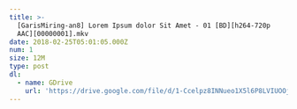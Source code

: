 ```yaml
---
title: >-
  [GarisMiring-an8] Lorem Ipsum dolor Sit Amet - 01 [BD][h264-720p
  AAC][00000001].mkv
date: 2018-02-25T05:01:05.000Z
num: 1
size: 12M
type: post
dl:
  - name: GDrive
    url: 'https://drive.google.com/file/d/1-Ccelpz8INNueo1X5l6P8LVIUOOjstAz'
---
```


